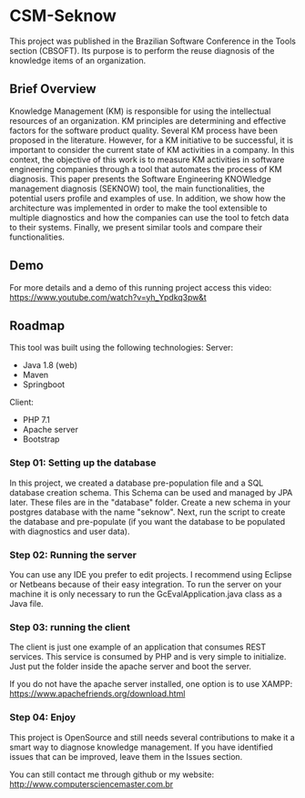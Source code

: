 # CSM-Seknow
This project was published in the Brazilian Software Conference in the Tools section (CBSOFT). Its purpose is to perform the reuse diagnosis of the knowledge items of an organization.

## Brief Overview

Knowledge Management (KM) is responsible for using the intellectual resources of an organization. KM principles are determining and effective factors for the software product quality. Several KM process have been proposed in the literature. However, for a KM initiative to be successful, it is important to consider the current state of KM activities in a company. In this context, the objective of this work is to measure KM activities in software engineering companies through a tool that automates the process of KM diagnosis. This paper presents the Software Engineering KNOWledge management diagnosis (SEKNOW) tool, the main functionalities, the potential users profile and examples of use. In addition, we show how the architecture was implemented in order to make the tool extensible to multiple diagnostics and how the companies can use the tool to fetch data to their systems. Finally, we present similar tools and compare their functionalities.

## Demo

For more details and a demo of this running project access this video: 
https://www.youtube.com/watch?v=yh_Ypdkq3pw&t


## Roadmap

This tool was built using the following technologies:
Server:
* Java 1.8 (web)
* Maven
* Springboot

Client:

* PHP 7.1
* Apache server
* Bootstrap

### Step 01: Setting up the database 

In this project, we created a database pre-population file and a SQL database creation schema. This Schema can be used and managed by JPA later. These files are in the "database" folder. Create a new schema in your postgres database with the name "seknow". Next, run the script to create the database and pre-populate (if you want the database to be populated with diagnostics and user data).

### Step 02: Running the server

You can use any IDE you prefer to edit projects. I recommend using Eclipse or Netbeans because of their easy integration. To run the server on your machine it is only necessary to run the GcEvalApplication.java class as a Java file.

### Step 03: running the client

The client is just one example of an application that consumes REST services. This service is consumed by PHP and is very simple to initialize. Just put the folder inside the apache server and boot the server.

If you do not have the apache server installed, one option is to use XAMPP: https://www.apachefriends.org/download.html

### Step 04: Enjoy

This project is OpenSource and still needs several contributions to make it a smart way to diagnose knowledge management. If you have identified issues that can be improved, leave them in the Issues section.

You can still contact me through github or my website: http://www.computersciencemaster.com.br


